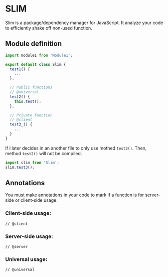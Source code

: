 SLIM
====

Slim is a package/dependency manager for JavaScript. It analyze your code to efficiently shake off non-used function.

## Module definition
```javascript
import module1 from 'Module1';

export default class Slim {
  test1() {
    ...
  },

  // Public functions
  // @universal
  test2() {
    this.test();
  },

  // Private function
  // @client
  test3_() {
    ...
  }
}
```

If I later decides in an another file to only use mothed `test3()`. Then, method `test2()` will not be compiled.

```javascript
import slim from 'Slim';
slim.test3();
```

## Annotations
You must make annotations in your code to mark if a function is for server-side or client-side usage.

### Client-side usage:
```
// @client
```

### Server-side usage:
```
// @server
```

### Universal usage:
```
// @universal
```
